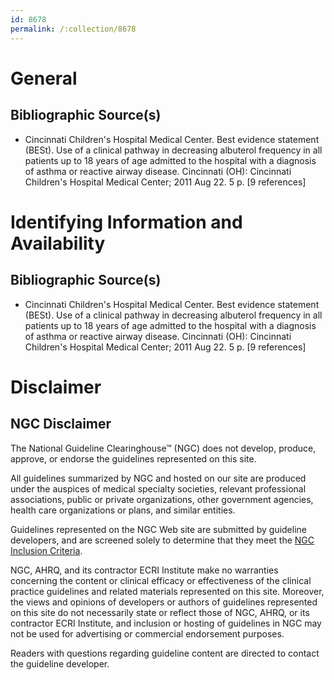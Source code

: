 ```yaml
---
id: 8678
permalink: /:collection/8678
---
```


# General

## Bibliographic Source(s)

- Cincinnati Children's Hospital Medical Center. Best evidence statement (BESt). Use of a clinical pathway in decreasing albuterol frequency in all patients up to 18 years of age admitted to the hospital with a diagnosis of asthma or reactive airway disease. Cincinnati (OH): Cincinnati Children's Hospital Medical Center; 2011 Aug 22. 5 p. [9 references]

# Identifying Information and Availability

## Bibliographic Source(s)

- Cincinnati Children's Hospital Medical Center. Best evidence statement (BESt). Use of a clinical pathway in decreasing albuterol frequency in all patients up to 18 years of age admitted to the hospital with a diagnosis of asthma or reactive airway disease. Cincinnati (OH): Cincinnati Children's Hospital Medical Center; 2011 Aug 22. 5 p. [9 references]

# Disclaimer

## NGC Disclaimer

The National Guideline Clearinghouse™ (NGC) does not develop, produce, approve, or endorse the guidelines represented on this site.

All guidelines summarized by NGC and hosted on our site are produced under the auspices of medical specialty societies, relevant professional associations, public or private organizations, other government agencies, health care organizations or plans, and similar entities.

Guidelines represented on the NGC Web site are submitted by guideline developers, and are screened solely to determine that they meet the [NGC Inclusion Criteria](/help-and-about/summaries/inclusion-criteria).

NGC, AHRQ, and its contractor ECRI Institute make no warranties concerning the content or clinical efficacy or effectiveness of the clinical practice guidelines and related materials represented on this site. Moreover, the views and opinions of developers or authors of guidelines represented on this site do not necessarily state or reflect those of NGC, AHRQ, or its contractor ECRI Institute, and inclusion or hosting of guidelines in NGC may not be used for advertising or commercial endorsement purposes.

Readers with questions regarding guideline content are directed to contact the guideline developer.

